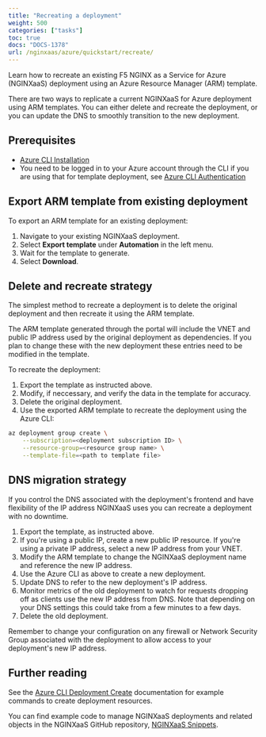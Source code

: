 ```yaml
---
title: "Recreating a deployment"
weight: 500
categories: ["tasks"]
toc: true
docs: "DOCS-1378"
url: /nginxaas/azure/quickstart/recreate/
---
```


Learn how to recreate an existing F5 NGINX as a Service for Azure (NGINXaaS) deployment using an Azure Resource Manager (ARM) template.

There are two ways to replicate a current NGINXaaS for Azure deployment using ARM templates. You can either delete and recreate the deployment, or you can update the DNS to smoothly transition to the new deployment.

## Prerequisites

- [Azure CLI Installation](https://learn.microsoft.com/en-us/cli/azure/install-azure-cli)
- You need to be logged in to your Azure account through the CLI if you are using that for template deployment, see [Azure CLI Authentication](https://learn.microsoft.com/en-us/cli/azure/authenticate-azure-cli)

## Export ARM template from existing deployment

To export an ARM template for an existing deployment:

1. Navigate to your existing NGINXaaS deployment.
1. Select **Export template** under **Automation** in the left menu.
1. Wait for the template to generate.
1. Select **Download**.

## Delete and recreate strategy

The simplest method to recreate a deployment is to delete the original deployment and then recreate it using the ARM template.

The ARM template generated through the portal will include the VNET and public IP address used by the original deployment as dependencies. If you plan to change these with the new deployment these entries need to be modified in the template.

To recreate the deployment:

1. Export the template as instructed above.
1. Modify, if neccessary, and verify the data in the template for accuracy.
1. Delete the original deployment.
1. Use the exported ARM template to recreate the deployment using the Azure CLI:

```bash
az deployment group create \
    --subscription=<deployment subscription ID> \
    --resource-group=<resource group name> \
    --template-file=<path to template file>
```

## DNS migration strategy

If you control the DNS associated with the deployment's frontend and have flexibility of the IP address NGINXaaS uses you can recreate a deployment with no downtime.

1. Export the template, as instructed above.
1. If you're using a public IP, create a new public IP resource. If you're using a private IP address, select a new IP address from your VNET.
1. Modify the ARM template to change the NGINXaaS deployment name and reference the new IP address.
1. Use the Azure CLI as above to create a new deployment.
1. Update DNS to refer to the new deployment's IP address.
1. Monitor metrics of the old deployment to watch for requests dropping off as clients use the new IP address from DNS.  Note that depending on your DNS settings this could take from a few minutes to a few days.
1. Delete the old deployment.

Remember to change your configuration on any firewall or Network Security Group associated with the deployment to allow access to your deployment's new IP address.

## Further reading

See the [Azure CLI Deployment Create](https://learn.microsoft.com/en-us/cli/azure/nginx/deployment#az-nginx-deployment-create) documentation for example commands to create deployment resources.

You can find example code to manage NGINXaaS deployments and related objects in the NGINXaaS GitHub repository, [NGINXaaS Snippets](https://github.com/nginxinc/nginxaas-for-azure-snippets).
